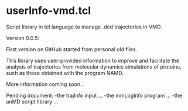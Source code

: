 # userInfo-vmd.tcl
Script library in tcl language to manage .dcd trajectories in VMD.

Version 0.0.5:

First version on GitHub started from personal old files.

This library uses user-provided information to improve and facilitate the
analysis of trajectories from molecular dynamics simulations of proteins,
such as those obtained with the program NAMD.

More information coming soon...

Pending document:
-the trajInfo input ...
-the mmLogInfo program ...
-the anMD script library ...

